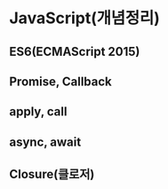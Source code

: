 # JavaScript(개념정리)


## ES6(ECMAScript 2015)


## Promise, Callback


## apply, call


## async, await


## Closure(클로저)